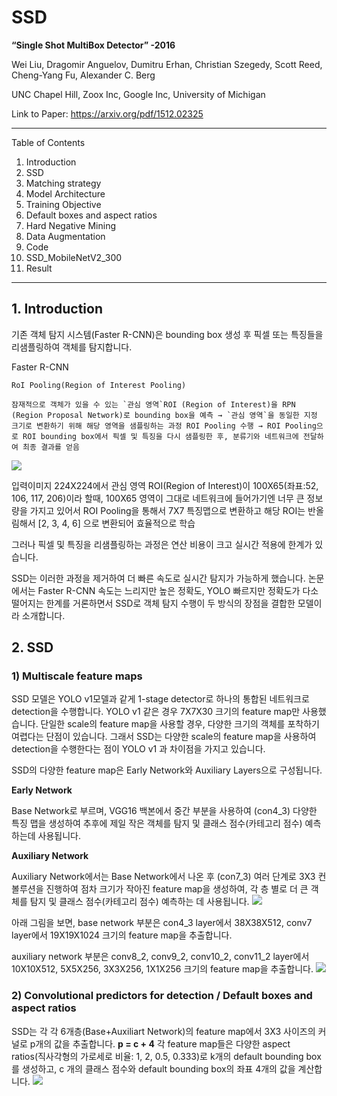 # SSD

**“Single Shot MultiBox Detector” -2016**

Wei Liu, Dragomir Anguelov, Dumitru Erhan, Christian Szegedy, Scott Reed, Cheng-Yang Fu, Alexander C. Berg

UNC Chapel Hill, Zoox Inc, Google Inc, University of Michigan

Link to Paper: https://arxiv.org/pdf/1512.02325

----
Table of Contents

1. Introduction
2. SSD
3. Matching strategy
4. Model Architecture
5. Training Objective
6. Default boxes and aspect ratios
7. Hard Negative Mining
8. Data Augmentation
9. Code
10. SSD_MobileNetV2_300
11. Result

---

## 1. Introduction

기존 객체 탐지 시스템(Faster R-CNN)은 bounding box 생성 후 픽셀 또는 특징들을 리샘플링하여 객체를 탐지합니다.

  Faster R-CNN

    RoI Pooling(Region of Interest Pooling)

    잠재적으로 객체가 있을 수 있는 `관심 영역`ROI (Region of Interest)을 RPN (Region Proposal Network)로 bounding box을 예측 → `관심 영역`을 동일한 지정 크기로 변환하기 위해 해당 영역을 샘플링하는 과정 ROI Pooling 수행 → ROI Pooling으로 ROI bounding box에서 픽셀 및 특징을 다시 샘플링한 후, 분류기와 네트워크에 전달하여 최종 결과를 얻음

![](https://velog.velcdn.com/images/qkrdbstn24/post/70040e56-fffb-496d-a29c-ea90949e8fbd/image.png)


입력이미지 224X224에서 관심 영역 ROI(Region of Interest)이 100X65(좌표:52, 106, 117, 206)이라 할때, 100X65 영역이 그대로 네트워크에 들어가기엔 너무 큰 정보량을 가지고 있어서 ROI Pooling을 통해서 7X7 특징맵으로 변환하고 해당 ROI는 반올림해서 [2, 3, 4, 6] 으로 변환되어 효율적으로 학습

그러나 픽셀 및 특징을 리샘플링하는 과정은 연산 비용이 크고 실시간 적용에 한계가 있습니다. 

SSD는 이러한 과정을 제거하여 더 빠른 속도로 실시간 탐지가 가능하게 했습니다. 논문에서는 Faster R-CNN 속도는 느리지만 높은 정확도, YOLO 빠르지만 정확도가 다소 떨어지는 한계를 거론하면서 SSD로 객체 탐지 수행이 두 방식의 장점을 결합한 모델이라 소개합니다.

## 2. SSD

### 1) Multiscale feature maps
SSD 모델은 YOLO v1모델과 같게 1-stage detector로 하나의 통합된 네트워크로 detection을 수행합니다. YOLO v1 같은 경우 7X7X30 크기의 feature map만 사용했습니다. 단일한 scale의 feature map을 사용할 경우, 다양한 크기의 객체를 포착하기 여렵다는 단점이 있습니다. 그래서 SSD는 다양한 scale의 feature map을 사용하여 detection을 수행한다는 점이 YOLO v1 과 차이점을 가지고 있습니다.

SSD의 다양한 feature map은 Early Network와 Auxiliary Layers으로 구성됩니다.

**Early Network**

Base Network로 부르며, VGG16 백본에서 중간 부분을 사용하여 (con4_3) 다양한 특징 맵을 생성하여 추후에 제일 작은 객체를 탐지 및 클래스 점수(카테고리 점수) 예측하는데 사용됩니다.

**Auxiliary Network**

Auxiliary Network에서는 Base Network에서 나온 후 (con7_3) 여러 단계로 3X3 컨볼루션을 진행하여 점차 크기가 작아진 feature map을 생성하여, 각 층 별로 더 큰 객체를 탐지 및 클래스 점수(카테고리 점수) 예측하는 데 사용됩니다.
![](https://velog.velcdn.com/images/qkrdbstn24/post/55a0c604-5f3c-4744-8963-e9886292fdbf/image.png)


아래 그림을 보면, base network 부분은 con4_3 layer에서 38X38X512, conv7 layer에서 19X19X1024 크기의 feature map을 추출합니다.

auxiliary network 부분은 conv8_2, conv9_2, conv10_2, conv11_2 layer에서 10X10X512, 5X5X256, 3X3X256, 1X1X256 크기의 feature map을 추출합니다.
![](https://velog.velcdn.com/images/qkrdbstn24/post/b2bbc206-9b0f-4faa-a538-49d46746dc69/image.png)

### 2) Convolutional predictors for detection / Default boxes and aspect ratios
SSD는 각 각 6개층(Base+Auxiliart Network)의 feature map에서 3X3 사이즈의 커널로 p개의 값을 추출합니다. 
**p = c + 4**
각 feature map들은 다양한 aspect ratios(직사각형의 가로세로 비율: 1, 2, 0.5, 0.333)로 k개의 default bounding box를 생성하고, c 개의 클래스 점수와 default bounding box의 좌표 4개의 값을 계산합니다.
![](https://velog.velcdn.com/images/qkrdbstn24/post/85ac1005-6f85-40f6-9993-bc08858a3449/image.png)


